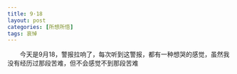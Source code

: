 ```yaml
---
title: 9·18
layout: post
categories: [所想所悟]
tags: 哀悼
---
```

　　今天是9月18，警报拉响了，每次听到这警报，都有一种想哭的感觉，虽然我没有经历过那段苦难，但不会感觉不到那段苦难

